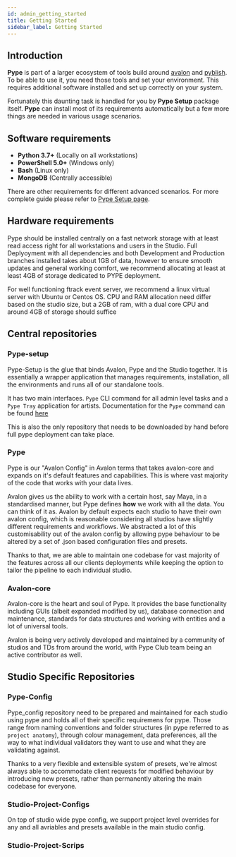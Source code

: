 ```yaml
---
id: admin_getting_started
title: Getting Started
sidebar_label: Getting Started
---
```


## Introduction

**Pype** is part of a larger ecosystem of tools build around [avalon](https://github.com/getavalon/core) and [pyblish](https://github.com/pyblish/pyblish-base).
To be able to use it, you need those tools and set your environment. This
requires additional software installed and set up correctly on your system.

Fortunately this daunting task is handled for you by **Pype Setup** package itself. **Pype** can
install most of its requirements automatically but a few more things are needed in
various usage scenarios.

## Software requirements

- **Python 3.7+** (Locally on all workstations)
- **PowerShell 5.0+** (Windows only)
- **Bash** (Linux only)
- **MongoDB** (Centrally accessible)

There are other requirements for different advanced scenarios. For more
complete guide please refer to [Pype Setup page](admin_install).


## Hardware requirements

Pype should be installed centrally on a fast network storage with at least read access right for all workstations and users in the Studio. Full Deplyoyment with all dependencies and both Development and Production branches installed takes about 1GB of data, however to ensure smooth updates and general working comfort, we recommend allocating at least at least 4GB of storage dedicated to PYPE deployment.

For well functioning ftrack event server, we recommend a linux virtual server with Ubuntu or Centos OS. CPU and RAM allocation need differ based on the studio size, but a 2GB of ram, with a dual core CPU and around 4GB of storage should suffice

## Central repositories

### Pype-setup

Pype-Setup is the glue that binds Avalon, Pype and the Studio together. It is essentially a wrapper application that manages requirements, installation, all the environments and runs all of our standalone tools.

It has two main interfaces. `Pype` CLI command for all admin level tasks and a `Pype Tray` application for artists. Documentation for the `Pype` command can be found [here](admin_pype_commands)

This is also the only repository that needs to be downloaded by hand before full pype deployment can take place.

### Pype

Pype is our "Avalon Config" in Avalon terms that takes avalon-core and expands on it's default features and capabilities. This is where vast majority of the code that works with your data lives.

Avalon gives us the ability to work with a certain host, say Maya, in a standardised manner, but Pype defines **how** we work with all the data. You can think of it as. Avalon by default expects each studio to have their own avalon config, which is reasonable considering all studios have slightly different requirements and workflows. We abstracted a lot of this customisability out of the avalon config by allowing pype behaviour to be altered by a set of .json based configuration files and presets.

Thanks to that, we are able to maintain one codebase for vast majority of the features across all our clients deployments while keeping the option to tailor the pipeline to each individual studio.

### Avalon-core

Avalon-core is the heart and soul of Pype. It provides the base functionality including GUIs (albeit expanded modified by us), database connection and maintenance, standards for data structures and working with entities and a lot of universal tools.

Avalon is being very actively developed and maintained by a community of studios and TDs from around the world, with Pype Club team being an active contributor as well.

## Studio Specific Repositories

### Pype-Config

Pype_config repository need to be prepared and maintained for each studio using pype and holds all of their specific requiremens for pype. Those range from naming conventions and folder structures (in pype referred to as `project anatomy`), through colour management, data preferences, all the way to what individual  validators they want to use and what they are validating against.

Thanks to a very flexible and extensible system of presets, we're almost always able to accommodate client requests for modified behaviour by introducing new presets, rather than permanently altering the main codebase for everyone.


### Studio-Project-Configs

On top of studio wide pype config, we support project level overrides for any and all avriables and presets available in the main studio config.

### Studio-Project-Scrips
